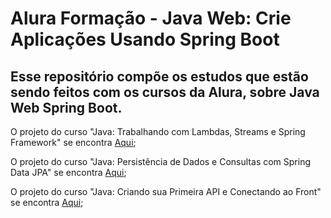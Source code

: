 # Alura Formação - Java Web: Crie Aplicações Usando Spring Boot
## Esse repositório compõe os estudos que estão sendo feitos com os cursos da Alura, sobre Java Web Spring Boot.

O projeto do curso "Java: Trabalhando com Lambdas, Streams e Spring Framework" se encontra [Aqui](https://github.com/matheus-vsm/AluraScreenMatchJavaSpringCourse/tree/Java---Trabalhando-com-Lambdas%2C-Streams-e-Spring-Framework);

O projeto do curso "Java: Persistência de Dados e Consultas com Spring Data JPA" se encontra [Aqui](https://github.com/matheus-vsm/AluraScreenMatchJavaSpringCourse/tree/Java---Persist%C3%AAncia-de-Dados-e-Consultas-com-Spring-Data-JPA);

O projeto do curso "Java: Criando sua Primeira API e Conectando ao Front" se encontra [Aqui](https://github.com/matheus-vsm/AluraScreenMatchJavaSpringCourse/tree/Java---Criando-sua-Primeira-API-e-Conectando-ao-Front);